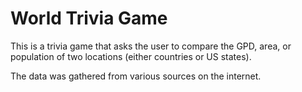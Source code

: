 # World Trivia Game

This is a trivia game that asks the user to compare the GPD, area, or population of two locations (either countries or US states).

The data was gathered from various sources on the internet.
